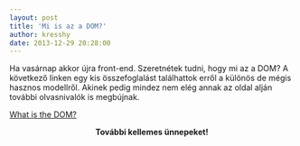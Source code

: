 ```yaml
---
layout: post
title: 'Mi is az a DOM?'
author: kresshy
date: 2013-12-29 20:28:00
---
```


Ha vasárnap akkor újra front-end. Szeretnétek tudni, hogy mi az a DOM?
A következő linken egy kis összefoglalást találhattok erről a
különös de mégis hasznos modellről. Akinek pedig mindez nem elég annak
az oldal alján további olvasnivalók is megbújnak.

[What is the DOM?](http://css-tricks.com/dom/)

<p style="text-align: center; font-weight: bold;">
    További kellemes ünnepeket!
</p>
